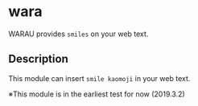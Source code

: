 # wara
WARAU provides `smiles` on your web text.

## Description
This module can insert `smile kaomoji` in your web text.

※This module is in the earliest test for now (2019.3.2)
